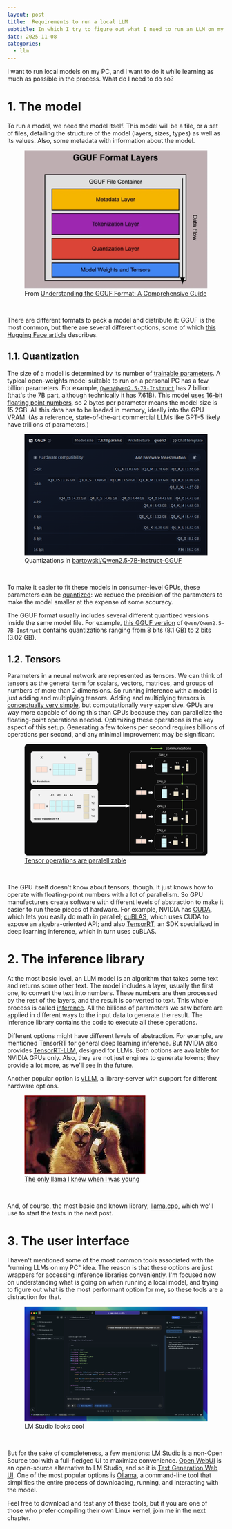 ```yaml
---
layout: post
title:  Requirements to run a local LLM
subtitle: In which I try to figure out what I need to run an LLM on my computer
date: 2025-11-08
categories:
  - llm
---
```


I want to run local models on my PC, and I want to do it while learning as much as possible in the process. What do I need to do so?

# 1. The model

To run a model, we need the model itself. This model will be a file, or a set of files, detailing the structure of the model (layers, sizes, types) as well as its values. Also, some metadata with information about the model.

<figure>
  <img src="../../assets/images/2025-11-08-local-llm-options/2025-10-09-21-12-53.png" alt="GGUF Format" />
  <figcaption>From <a href="https://medium.com/@vimalkansal/understanding-the-gguf-format-a-comprehensive-guide-67de48848256">Understanding the GGUF Format: A Comprehensive Guide</a></figcaption>
</figure><br/>

There are different formats to pack a model and distribute it: GGUF is the most common, but there are several different options, some of which  [this Hugging Face article](https://huggingface.co/blog/ngxson/common-ai-model-formats) describes.

## 1.1. Quantization

The size of a model is determined by its number of [trainable parameters](https://www.ibm.com/think/topics/llm-parameters). A typical open-weights model suitable to run on a personal PC has a few billion parameters. For example, [`Qwen/Qwen2.5-7B-Instruct`](https://huggingface.co/Qwen/Qwen2.5-7B-Instruct) has 7 billion (that's the 7B part, although technically it has 7.61B). This model [uses 16-bit floating point numbers](https://huggingface.co/Qwen/Qwen2.5-7B-Instruct/blob/main/model.safetensors.index.json), so 2 bytes per parameter means the model size is 15.2GB. All this data has to be loaded in memory, ideally into the GPU VRAM. (As a reference, state-of-the-art commercial LLMs like GPT-5 likely have trillions of parameters.)

<figure>
  <img src="../../assets/images/2025-11-08-local-llm-options/2025-10-09-21-15-26.png" alt="bartowski/Qwen2.5-7B-Instruct-GGUF" />
  <figcaption>Quantizations in <a href="https://huggingface.co/bartowski/Qwen2.5-7B-Instruct-GGUF">bartowski/Qwen2.5-7B-Instruct-GGUF</a></figcaption>
</figure><br/>


To make it easier to fit these models in consumer-level GPUs, these parameters can be [quantized](https://huggingface.co/docs/optimum/en/concept_guides/quantization): we reduce the precision of the parameters to make the model smaller at the expense of some accuracy.

The GGUF format usually includes several different quantized versions inside the same model file. For example, [this GGUF version](https://huggingface.co/models?other=base_model:quantized:Qwen/Qwen2.5-7B-Instruct) of `Qwen/Qwen2.5-7B-Instruct` contains quantizations ranging from 8 bits (8.1 GB) to 2 bits (3.02 GB).

## 1.2. Tensors

Parameters in a neural network are represented as tensors. We can think of tensors as the general term for scalars, vectors, matrices, and groups of numbers of more than 2 dimensions. So running inference with a model is just adding and multiplying tensors. Adding and multiplying tensors is [conceptually very simple](https://betterexplained.com/articles/matrix-multiplication/), but computationally very expensive. GPUs are way more capable of doing this than CPUs because they can parallelize the floating-point operations needed. Optimizing these operations is the key aspect of this setup. Generating a few tokens per second requires billions of operations per second, and any minimal improvement may be significant.

<figure>
  <img src="../../assets/images/2025-11-08-local-llm-options/2025-10-09-22-05-23.png" alt="Tensor operations are paralellizable" />
  <figcaption><a href="https://rocm.blogs.amd.com/artificial-intelligence/tensor-parallelism/README.html">Tensor operations are paralellizable</a></figcaption>
</figure><br/>

The GPU itself doesn't know about tensors, though. It just knows how to operate with floating-point numbers with a lot of parallelism. So GPU manufacturers create software with different levels of abstraction to make it easier to run these pieces of hardware. For example, NVIDIA has [CUDA](https://developer.nvidia.com/cuda-toolkit), which lets you easily do math in parallel; [cuBLAS](https://developer.nvidia.com/cublas), which uses CUDA to expose an algebra-oriented API; and also [TensorRT](https://developer.nvidia.com/tensorrt), an SDK specialized in deep learning inference, which in turn uses cuBLAS.

# 2. The inference library

At the most basic level, an LLM model is an algorithm that takes some text and returns some other text. The model includes a layer, usually the first one, to convert the text into numbers. These numbers are then processed by the rest of the layers, and the result is converted to text. This whole process is called [inference](https://huggingface.co/blog/Kseniase/inference). All the billions of parameters we saw before are applied in different ways to the input data to generate the result. The inference library contains the code to execute all these operations.

Different options might have different levels of abstraction. For example, we mentioned TensorRT for general deep learning inference. But NVIDIA also provides [TensorRT-LLM](https://docs.nvidia.com/tensorrt-llm/index.html), designed for LLMs. Both options are available for NVIDIA GPUs only. Also, they are not just engines to generate tokens; they provide a lot more, as we'll see in the future.

Another popular option is [vLLM](https://docs.vllm.ai/en/latest/), a library-server with support for different hardware options.

<figure>
  <img src="../../assets/images/2025-11-08-local-llm-options/2025-10-09-22-12-12.png" alt="A phone-calling llama" />
  <figcaption><a href="https://tvtropes.org/pmwiki/pmwiki.php/Advertising/LaLlamaQueLlama">The only llama I knew when I was young</a></figcaption>
</figure><br/>


And, of course, the most basic and known library, [llama.cpp](https://github.com/ggml-org/llama.cpp), which we'll use to start the tests in the next post.

# 3. The user interface

I haven't mentioned some of the most common tools associated with the "running LLMs on my PC" idea. The reason is that these options are just wrappers for accessing inference libraries conveniently. I'm focused now on understanding what is going on when running a local model, and trying to figure out what is the most performant option for me, so these tools are a distraction for that.

<figure>
  <img src="../../assets/images/2025-11-08-local-llm-options/2025-10-09-22-13-33.png" alt="LM Studio looks cool" />
  <figcaption>LM Studio looks cool</figcaption>
</figure><br/>

But for the sake of completeness, a few mentions: [LM Studio](https://lmstudio.ai/) is a non-Open Source tool with a full-fledged UI to maximize convenience. [Open WebUI](https://openwebui.com/) is an open-source alternative to LM Studio, and so it is [Text Generation Web UI](https://openwebui.com/). One of the most popular options is [Ollama](https://ollama.com/), a command-line tool that simplifies the entire process of downloading, running, and interacting with the model.

Feel free to download and test any of these tools, but if you are one of those who prefer compiling their own Linux kernel, join me in the next chapter.
